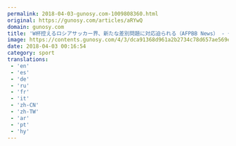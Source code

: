 ```yaml
---
permalink: 2018-04-03-gunosy.com-1009808360.html
original: https://gunosy.com/articles/aRYwQ
domain: gunosy.com
title: 'W杯控えるロシアサッカー界、新たな差別問題に対応迫られる（AFPBB News） - グノシー'
image: https://contents.gunosy.com/4/3/dca91368d961a2b2734c78d657ae569e_content.jpg
date: 2018-04-03 00:16:54
category: sport
translations: 
 - 'en'
 - 'es'
 - 'de'
 - 'ru'
 - 'fr'
 - 'it'
 - 'zh-CN'
 - 'zh-TW'
 - 'ar'
 - 'pt'
 - 'hy'
---
```


